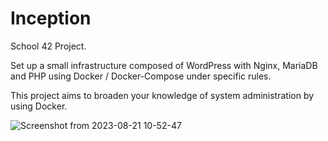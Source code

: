 # Inception
School 42 Project.

Set up a small infrastructure composed of WordPress with Nginx, MariaDB and PHP using Docker / Docker-Compose under specific rules.

This project aims to broaden your knowledge of system administration by using Docker.

![Screenshot from 2023-08-21 10-52-47](https://github.com/GuillaumeSimonet17/Inception/assets/84441663/322447e9-6991-442a-b903-eeda4f25e49e)
